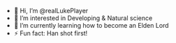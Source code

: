 - 👋 Hi, I’m @realLukePlayer
- 👀 I’m interested in Developing & Natural science
- 🌱 I’m currently learning how to become an Elden Lord
- ⚡ Fun fact: Han shot first! 

<!---
realLukePlayer/realLukePlayer is a ✨ special ✨ repository because its `README.md` (this file) appears on your GitHub profile.
You can click the Preview link to take a look at your changes.
--->
